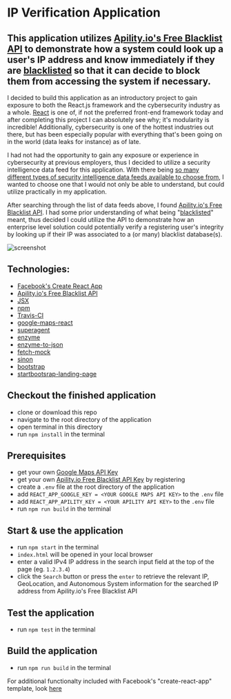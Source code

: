 # IP Verification Application 

## This application utilizes [Apility.io's Free Blacklist API](https://apility.io/) to demonstrate how a system could look up a user's IP address and know immediately if they are [blacklisted](https://www.whatismyip.com/why-is-my-ip-blacklisted/) so that it can decide to block them from accessing the system if necessary.

I decided to build this application as an introductory project to gain exposure to both the React.js framework and the cybersecurity industry as a whole.  [React](https://reactjs.org/) is one of, if not the preferred front-end framework today and after completing this project I can absolutely see why; it's modularity is incredible!  Additionally, cybersecurity is one of the hottest industries out there, but has been especially popular with everything that's been going on in the world (data leaks for instance) as of late.  

I had not had the opportunity to gain any exposure or experience in cybersecurity at previous employers, thus I decided to utilize a security intelligence data feed for this application.  With there being [so many different types of security intelligence data feeds available to choose from](https://github.com/hslatman/awesome-threat-intelligence), I wanted to choose one that I would not only be able to understand, but could utilize practically in my application.  

After searching through the list of data feeds above, I found [Apility.io's Free Blacklist API](https://apility.io/).  I had some prior understanding of what being "[blacklisted](https://www.whatismyip.com/why-is-my-ip-blacklisted/)" meant, thus decided I could utilize the API to demonstrate how an enterprise level solution could potentially verify a registering user's integrity by looking up if their IP was associated to a (or many) blacklist database(s).

![screenshot](https://github.com/clfolmar/travis-react-ipverifier/blob/master/screenshot.jpg)

## Technologies:
- [Facebook's Create React App](https://github.com/facebookincubator/create-react-app)
- [Apility.io's Free Blacklist API](https://apility.io/apidocs/)
- [JSX](https://jsx.github.io/)
- [npm](https://github.com/npm/npm)
- [Travis-CI](https://travis-ci.com/)
- [google-maps-react](https://www.npmjs.com/package/google-maps-react)
- [superagent](https://visionmedia.github.io/superagent/)
- [enzyme](https://github.com/airbnb/enzyme)
- [enzyme-to-json](https://github.com/adriantoine/enzyme-to-json)
- [fetch-mock](https://github.com/wheresrhys/fetch-mock)
- [sinon](http://sinonjs.org/)
- [bootstrap](https://getbootstrap.com/)
- [startbootsrap-landing-page](https://github.com/BlackrockDigital/startbootstrap-landing-page)


## Checkout the finished application
- clone or download this repo
- navigate to the root directory of the application
- open terminal in this directory
- run `npm install` in the terminal
## Prerequisites
- get your own [Google Maps API Key](https://developers.google.com/maps/documentation/javascript/get-api-key)
- get your own [Apility.io Free Blacklist API Key](https://dashboard.apility.io/#/register) by registering
- create a `.env` file at the root directory of the application
- add `REACT_APP_GOOGLE_KEY = <YOUR GOOGLE MAPS API KEY>` to the `.env` file
- add `REACT_APP_APILITY_KEY = <YOUR APILITY API KEY>` to the `.env` file
- run `npm run build` in the terminal
## Start & use the application
- run `npm start` in the terminal
- `index.html` will be opened in your local browser
- enter a valid IPv4 IP address in the search input field at the top of the page (eg. `1.2.3.4`)
- click the `Search` button or press the `enter` to retrieve the relevant IP, GeoLocation, and Autonomous System information for the searched IP address from Apility.io's Free Blacklist API
## Test the application
- run `npm test` in the terminal
## Build the application
- run `npm run build` in the terminal


For additional functionalty included with Facebook's "create-react-app" template, look [here](https://github.com/clfolmar/travis-react-ipverifier/blob/master/src/README.md)
